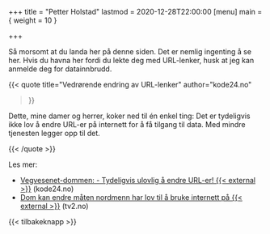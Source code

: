 +++
title = "Petter Holstad"
lastmod = 2020-12-28T22:00:00
[menu]
main = { weight = 10 }

+++

Så morsomt at du landa her på denne siden. Det er nemlig ingenting å
se her. Hvis du havna her fordi du lekte deg med URL-lenker, husk at
jeg kan anmelde deg for datainnbrudd.

{{< quote
  title="Vedrørende endring av URL-lenker"
  author="kode24.no"
  >}}

Dette, mine damer og herrer, koker ned til én enkel ting: Det er tydeligvis ikke lov å endre URL-er på internett for å få tilgang til data. Med mindre tjenesten legger opp til det.

{{< /quote >}}

Les mer:

- [Vegvesenet-dommen: - Tydeligvis ulovlig å endre URL-er! {{< external >}}][k24] (kode24.no)
- [Dom kan endre måten nordmenn har lov til å bruke internett på {{< external >}}][tv2] (tv2.no)

{{< tilbakeknapp >}}

[k24]: https://www.kode24.no/kodenytt/vegvesenet-dommen--tydeligvis-ulovlig-a-endre-url-er/72187300
[tv2]: https://www.tv2.no/a/11684838/
